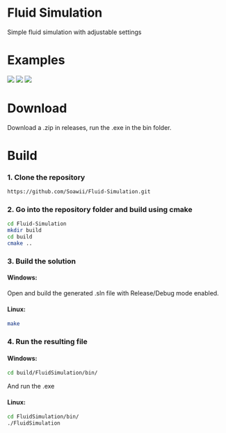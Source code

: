 # Fluid Simulation
Simple fluid simulation with adjustable settings

# Examples
![](https://i.imgur.com/EaQJk1n.gif)
![](https://i.imgur.com/rtK7TRw.gif)
![](https://i.imgur.com/ZDlYHOM.gif)

# Download
Download a .zip in releases, run the .exe in the bin folder.

# Build
### 1. Clone the repository  
```bash  
https://github.com/Soawii/Fluid-Simulation.git
```  
### 2. Go into the repository folder and build using cmake  
 ```bash  
 cd Fluid-Simulation  
 mkdir build  
 cd build  
 cmake ..  
 ```  
### 3. Build the solution  
#### Windows:  
Open and build the generated .sln file with Release/Debug mode enabled.    
#### Linux:  
```bash  
make  
```  
### 4. Run the resulting file  
#### Windows:
```bash
cd build/FluidSimulation/bin/
```
And run the .exe
#### Linux:  
```bash
cd FluidSimulation/bin/
./FluidSimulation
```  
